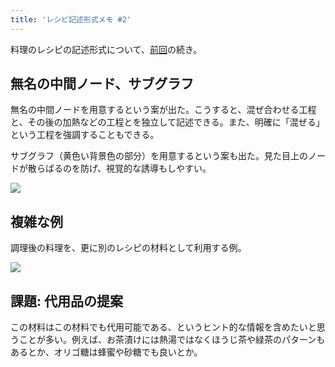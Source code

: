 ```yaml
---
title: 'レシピ記述形式メモ #2'
---
```

料理のレシピの記述形式について、[前回](https://r7kamura.com/articles/2022-05-13-mermaid-recipe-memo)の続き。

無名の中間ノード、サブグラフ
--------------

無名の中間ノードを用意するという案が出た。こうすると、混ぜ合わせる工程と、その後の加熱などの工程とを独立して記述できる。また、明確に「混ぜる」という工程を強調することもできる。

サブグラフ（黄色い背景色の部分）を用意するという案も出た。見た目上のノードが散らばるのを防げ、視覚的な誘導もしやすい。

![](https://lh3.googleusercontent.com/LWfLhQtLMT8bRIDBNObOuy02fsabnyCjV_KlvDegvesoE8mVAuLd2RMjxgw75gwaeKcfuLFQMLhFTByIgVasgK_YANv_lOc42fWyTyvNxVNYAHE41rrmOTJ7OkWYCqdaL52iN5jcajqCtw0KY8maTQ)

複雑な例
----

調理後の料理を、更に別のレシピの材料として利用する例。

![](https://lh3.googleusercontent.com/BOFxKJlophpC3IQnsG8w8ZNU9aOW6Lbv5wmYUE9HLlkT04z8ziAFvv9pMgLzDibrVC1r_Kwy7I-eRqxdSO3WmfrnjwtLeTKXGYo5PlpG1afEXMaxqlQtAe0a9VygF00DcbHPCGP5PEQi_Rvht41hCg)

課題: 代用品の提案
----------

この材料はこの材料でも代用可能である、というヒント的な情報を含めたいと思うことが多い。例えば、お茶漬けには熱湯ではなくほうじ茶や緑茶のパターンもあるとか、オリゴ糖は蜂蜜や砂糖でも良いとか。
